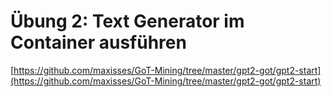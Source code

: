 # Übung 2: Text Generator im Container ausführen

[https://github.com/maxisses/GoT-Mining/tree/master/gpt2-got/gpt2-start](https://github.com/maxisses/GoT-Mining/tree/master/gpt2-got/gpt2-start)

